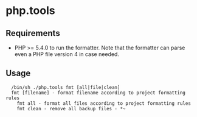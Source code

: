 php.tools
=========


## Requirements 

- PHP >= 5.4.0 to run the formatter. Note that the formatter can parse even a PHP file version 4 in case needed. 

## Usage 

``` 
  /bin/sh ./php.tools fmt [all|file|clean] 
  fmt [filename] - format filename according to project formatting rules
	fmt all - format all files according to project formatting rules
	fmt clean - remove all backup files - *~
```

